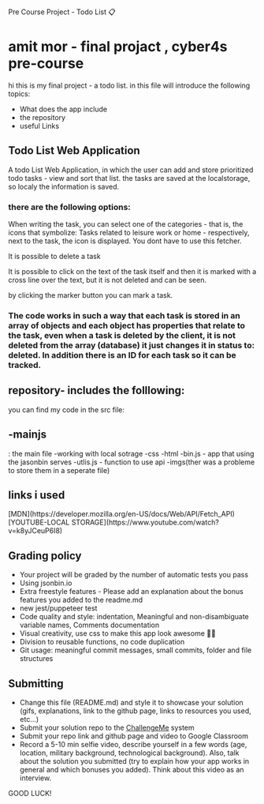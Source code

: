  Pre Course Project - Todo List 📋
<h1>amit mor - final projact , cyber4s pre-course</h1>
<p>hi this is my final project - a todo list. 
in this file will introduce the following topics: 
<ul>
<li>What does the app include</li>
<li>the repository</li>
<li> useful Links</li>
</ul>

<h2>Todo List Web Application</h2>
A todo List Web Application, in which the user can add and store prioritized todo tasks - view and sort that list. the tasks are saved at the localstorage, so localy the information is saved. <h3>there are the following options:</h3>
<p>When writing the task, you can select one of the categories - that is, the icons that symbolize: Tasks related to leisure work or home - respectively, next to the task, the icon is displayed. You dont have to use this fetcher.</p>

<p>It is possible to delete a task</p>
<p>It is possible to click on the text of the task itself and then it is marked with a cross line over the text, but it is not deleted and can be seen.</p>
<p>by clicking the marker button you can mark a task.<p>
<h3> The code works in such a way that each task is stored in an array of objects and each object has properties that relate to the task, even when a task is deleted by the client, it is not deleted from the array (database) it just changes it in status to: deleted. In addition there is an ID for each task so it can be tracked.<h3>
<h2>repository- includes the folllowing:</h2>
<p>you can find my code in the src file:</p>
<h3><h2>-mainjs</h2>: the main file -working with local sotrage 
 -css 
 -html 
 -bin.js - app that using the jasonbin serves 
 -utlis.js - function to use api 
 -imgs(ther was a probleme to store them in a seperate file)



<h2>links i used</h2>
[MDN](https://developer.mozilla.org/en-US/docs/Web/API/Fetch_API)
[YOUTUBE-LOCAL STORAGE](https://www.youtube.com/watch?v=k8yJCeuP6I8)




## Grading policy

- Your project will be graded by the number of automatic tests you pass
- Using jsonbin.io
- Extra freestyle features - Please add an explanation about the bonus features you added to the readme.md
- new jest/puppeteer test
- Code quality and style: indentation, Meaningful and non-disambiguate variable names, Comments documentation
- Visual creativity, use css to make this app look awesome 💅🏿
- Division to reusable functions, no code duplication
- Git usage: meaningful commit messages, small commits, folder and file structures

## Submitting

- Change this file (README.md) and style it to showcase your solution (gifs, explanations, link to the github page, links to resources you used, etc...)
- Submit your solution repo to the [ChallengeMe](http://challengeme.suvelocity.org/) system
- Submit your repo link and github page and video to Google Classroom
- Record a 5-10 min selfie video, describe yourself in a few words (age, location, military background, technological background). Also, talk about the solution you submitted (try to explain how your app works in general and which bonuses you added). Think about this video as an interview.

GOOD LUCK!
